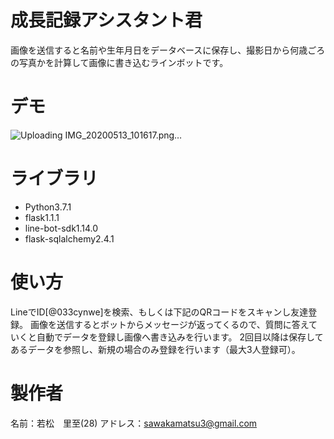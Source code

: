 # 成長記録アシスタント君
画像を送信すると名前や生年月日をデータベースに保存し、撮影日から何歳ごろの写真かを計算して画像に書き込むラインボットです。

# デモ
![Uploading IMG_20200513_101617.png…]()


# ライブラリ
- Python3.7.1
- flask1.1.1
- line-bot-sdk1.14.0
- flask-sqlalchemy2.4.1

# 使い方
LineでID[@033cynwe]を検索、もしくは下記のQRコードをスキャンし友達登録。
画像を送信するとボットからメッセージが返ってくるので、質問に答えていくと自動でデータを登録し画像へ書き込みを行います。
2回目以降は保存してあるデータを参照し、新規の場合のみ登録を行います（最大3人登録可）。

# 製作者
名前：若松　里至(28)
アドレス：sawakamatsu3@gmail.com
